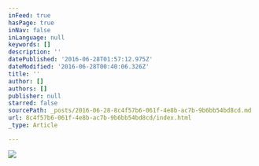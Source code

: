 ```yaml
---
inFeed: true
hasPage: true
inNav: false
inLanguage: null
keywords: []
description: ''
datePublished: '2016-06-28T01:57:12.975Z'
dateModified: '2016-06-28T00:40:06.326Z'
title: ''
author: []
authors: []
publisher: null
starred: false
sourcePath: _posts/2016-06-28-8c4f57b6-061f-4e8b-ac7b-9b6bb54bd8cd.md
url: 8c4f57b6-061f-4e8b-ac7b-9b6bb54bd8cd/index.html
_type: Article

---
```

![](https://the-grid-user-content.s3-us-west-2.amazonaws.com/a901ec73-22ed-4df8-b261-696fdb4bf3c9.jpg)